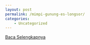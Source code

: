 ```yaml
---
layout: post
permalink: /mimpi-gunung-es-longsor/
categories:
    - Uncategorized
---
```


[Baca Selengkapnya](/03)
